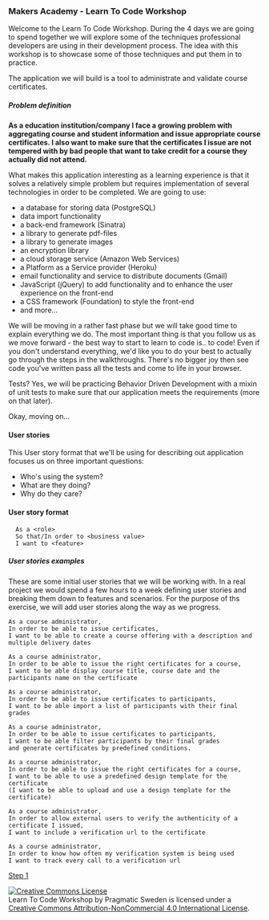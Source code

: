 ### Makers Academy - Learn To Code Workshop

Welcome to the Learn To Code Workshop. During the 4 days we are going to spend together we will explore some of the techniques professional developers are using
in their development process. The idea with this workshop is to showcase some of those techniques and put them in to practice.

The application we will build is a tool to administrate and validate course certificates.

##### Problem definition
**As a education institution/company I face a growing problem with aggregating course and student information
and issue appropriate course certificates. I also want to make sure that the certificates I issue are not tempered
with by bad people that want to take credit for a course they actually did not attend.**

What makes this application interesting as a learning experience is that it solves a relatively simple problem but requires implementation of several
technologies in order to be completed.
We are going to use:

- a database for storing data (PostgreSQL)
- data import functionality
- a back-end framework (Sinatra)
- a library to generate pdf-files
- a library to generate images
- an encryption library
- a cloud storage service (Amazon Web Services)
- a Platform as a Service provider (Heroku)
- email functionality and service to distribute documents (Gmail)
- JavaScript (jQuery) to add functionality and to enhance the user experience on the front-end
- a CSS framework (Foundation) to style the front-end
- and more...

We will be moving in a rather fast phase but we will take good time to explain everything we do. The most important thing is that you follow us as we move forward -
the best way to start to learn to code is.. to code! Even if you don't understand everything, we'd like you to do your best to actually go through the steps in the walkthroughs.
There's no bigger joy then see code you've written pass all the tests and come to life in your browser.

Tests? Yes, we will be practicing Behavior Driven Development with a mixin of unit tests to make sure that our application meets the requirements (more on that later).

Okay, moving on...

#### User stories

This User story format that we'll be using for describing out application focuses us on three important questions:

- Who's using the system?
- What are they doing?
- Why do they care?

#### User story format

```
  As a <role>
  So that/In order to <business value>
  I want to <feature>
```
##### User stories examples
These are some initial user stories that we will be working with. In a real project we would spend a few hours to a week defining user stories and breaking them down to features and scenarios.
For the purpose of ths exercise, we will add user stories along the way as we progress.

```
As a course administrator,
In order to be able to issue certificates,
I want to be able to create a course offering with a description and multiple delivery dates
```

```
As a course administrator,
In order to be able to issue the right certificates for a course,
I want to be able display course title, course date and the
participants name on the certificate
```

```
As a course administrator,
In order to be able to issue certificates to participants,
I want to be able import a list of participants with their final grades
```

```
As a course administrator,
In order to be able to issue certificates to participants,
I want to be able filter participants by their final grades
and generate certificates by predefined conditions.
```

```
As a course administrator,
In order to be able to issue the right certificates for a course,
I want to be able to use a predefined design template for the certificate
(I want to be able to upload and use a design template for the certificate)
```

```
As a course administrator,
In order to allow external users to verify the authenticity of a certificate I issued,
I want to include a verification url to the certificate
```

```
As a course administrator,
In order to know how often my verification system is being used
I want to track every call to a verification url
```

[Step 1](walkthroughs/step1.md)

<a rel="license" href="http://creativecommons.org/licenses/by-nc/4.0/"><img alt="Creative Commons License" style="border-width:0" src="https://i.creativecommons.org/l/by-nc/4.0/88x31.png" /></a><br /><span xmlns:dct="http://purl.org/dc/terms/" property="dct:title">Learn To Code Workshop</span> by <span xmlns:cc="http://creativecommons.org/ns#" property="cc:attributionName">Pragmatic Sweden</span> is licensed under a <a rel="license" href="http://creativecommons.org/licenses/by-nc/4.0/">Creative Commons Attribution-NonCommercial 4.0 International License</a>.
